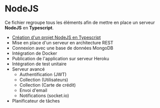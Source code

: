 # NodeJS

Ce fichier regroupe tous les éléments afin de mettre en place un serveur **NodeJS** en **Typescript**.

- [Création d'un projet NodeJS en Typescript](create-node-typescript-project.md)
- Mise en place d'un serveur en architecture REST
- Connexion avec une base de données MongoDB
- Intégration de Docker
- Publication de l'application sur serveur Heroku
- Intégration de test unitaire
- Serveur avancé
  - Authentification (JWT)
  - Collection (Utilisateurs)
  - Collection (Carte de crédit)
  - Envoi d'email
  - Notifications (socket.io)
- Planificateur de tâches
